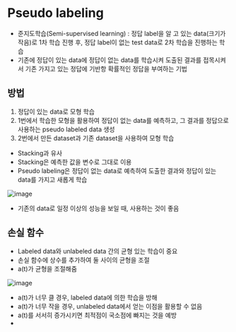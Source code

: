 # Pseudo labeling

- 준지도학습(Semi-supervised learning) : 정답 label을 알 고 있는 data(크기가 작음)로 1차 학습 진행 후, 정답 label이 없는 test data로 2차 학습을 진행하는 학습
- 기존에 정답이 있는 data에 정답이 없는 data를 학습시켜 도출된 결과를 접목시켜서 기존 가지고 있는 정답에 기반항 확률적인 정답을 부여하는 기법

## 방법

1. 정답이 있는 data로 모형 학습
2. 1번에서 학습한 모형을 활용하여 정답이 없는 data를 예측하고, 그 결과를 정답으로 사용하는 pseudo labeled data 생성
3. 2번에서 만든 dataset과 기존 dataset을 사용하여 모형 학습

- Stacking과 유사
- Stacking은 예측한 값을 변수로 그대로 이용
- Pseudo labeling은 정답이 없는 data로 예측하여 도출한 결과와 정답이 있는 data를 가지고 새롭게 학습

![image](https://github.com/as9786/ML-DLPratice/assets/80622859/ed8f1516-3529-48fe-83eb-efa0e64b33c6)

- 기존의 data로 일정 이상의 성능을 보일 때, 사용하는 것이 좋음

## 손실 함수
- Labeled data와 unlabeled data 간의 균형 있는 학습이 중요
- 손실 함수에 상수를 추가하여 둘 사이의 균형을 조절
- a(t)가 균형을 조절해줌

![image](https://github.com/as9786/ML-DLPratice/assets/80622859/034e40d9-7490-466e-a50c-4ad67d0d2f6a)

- a(t)가 너무 클 경우, labeled data에 의한 학습을 방해
- a(t)가 너무 작을 경우, unlabeled data에서 얻는 이점을 활용할 수 없음
- a(t)를 서서히 증가시키면 최적점이 국소점에 빠지는 것을 예방
- 
